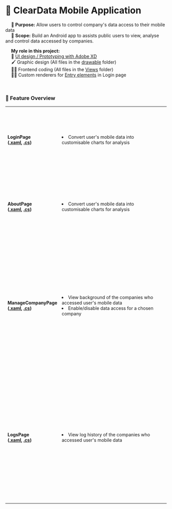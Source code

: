 # 📱 ClearData Mobile Application

&emsp; 🎯 **Purpose:** Allow users to control company's data access to their mobile data <br>
&emsp; 📐 **Scope:**   Build an Android app to assists public users to view, analyse and control data accessed by companies. 
<br>

&emsp; **My role in this project:** <br>
&emsp; 🎨 [UI design / Prototyping with Adobe XD](https://xd.adobe.com/view/85b2e459-6308-46c3-948b-b25e30cfd2de-d0e1/) <br>
&emsp; 🖌 Graphic design (All files in the [drawable](https://github.com/NicoleTYF/ClearData-mobile/tree/master/ClearData/ClearData.Android/Resources/drawable) folder)<br>
&emsp; 👩‍💻  Frontend coding (All files in the [Views](https://github.com/NicoleTYF/ClearData-mobile/tree/master/ClearData/ClearData/Views) folder)<br>
&emsp; 👩‍💻 Custom renderers for [Entry elements](https://github.com/NicoleTYF/ClearData-mobile/blob/master/ClearData/ClearData.Android/LoginEntryRenderer.cs) in Login page 

<br>

### 🔨 Feature Overview
<table>
<tr>
  <td> 
    <b>LoginPage<br>(<a href="https://github.com/NicoleTYF/ClearData-mobile/blob/master/ClearData/ClearData/Views/LoginPage.xaml">.xaml</a>, <a href="https://github.com/NicoleTYF/ClearData-mobile/blob/master/ClearData/ClearData/Views/LoginPage.xaml.cs">.cs</a>)</b>  
  </td>
  <td width="350"><li>Convert user's mobile data into customisable charts for analysis </li></td>
  <td><img src="https://github.com/NicoleTYF/ClearData-mobile/blob/master/Screenshot_20201017-191752.jpg" height="200"/></td>
</tr>
<tr>
  <td> 
    <b>AboutPage<br>(<a href="https://github.com/NicoleTYF/ClearData-mobile/blob/master/ClearData/ClearData/Views/AboutPage.xaml">.xaml</a>, <a href="https://github.com/NicoleTYF/ClearData-mobile/blob/master/ClearData/ClearData/Views/AboutPage.xaml.cs">.cs</a>)</b>  
  </td>
  <td width="350"><li>Convert user's mobile data into customisable charts for analysis </li></td>
  <td><img src="https://github.com/NicoleTYF/ClearData-mobile/blob/master/Capture.PNG" height="200"/></td>
</tr>
<tr>
  <td> 
    <b>ManageCompanyPage<br>(<a href="https://github.com/NicoleTYF/ClearData-mobile/blob/master/ClearData/ClearData/Views/ManageCompanyPage.xaml">.xaml</a>, <a href="https://github.com/NicoleTYF/ClearData-mobile/blob/master/ClearData/ClearData/Views/ManageCompanyPage.xaml.cs">.cs</a>)</b>  
  </td>
  <td width="350"><li>View background of the companies who accessed user's mobile data</li><li>Enable/disable data access for a chosen company </li></td>
  <td><img src="https://github.com/NicoleTYF/ClearData-mobile/blob/master/Screenshot_20201017-191922.jpg" height="200"/>
      <img src="https://github.com/NicoleTYF/ClearData-mobile/blob/master/Screenshot_20201017-192108.jpg" height="200"/></td>
</tr>
<tr>
  <td> 
    <b>LogsPage<br>(<a href="https://github.com/NicoleTYF/ClearData-mobile/blob/master/ClearData/ClearData/Views/LogHistoryCompanyPage.xaml">.xaml</a>, <a href="https://github.com/NicoleTYF/ClearData-mobile/blob/master/ClearData/ClearData/Views/LogHistoryCompanyPage.xaml.cs">.cs</a>)</b>  
  </td>
  <td width="400"><li>View log history of the companies who accessed user's mobile data </li></td>
  <td><img src="https://github.com/NicoleTYF/ClearData-mobile/blob/master/Screenshot_20201017-191900.jpg" height="200"/>
      <img src="https://github.com/NicoleTYF/ClearData-mobile/blob/master/Screenshot_20201017-191914.jpg" height="200"/></td>
</tr> 
</table>

